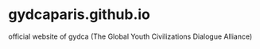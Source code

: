 # gydcaparis.github.io
official website of gydca (The Global Youth Civilizations Dialogue Alliance)
